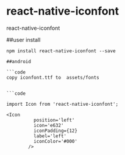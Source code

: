 # react-native-iconfont
react-native-iconfont


##user install

```code
npm install react-native-iconfont --save

##android

```code
copy iconfont.ttf to  assets/fonts


```code

import Icon from 'react-native-iconfont';

<Icon
          position='left'
          icon='e632'
          iconPadding={12}
          label='left'
          iconColor='#000'
        />
